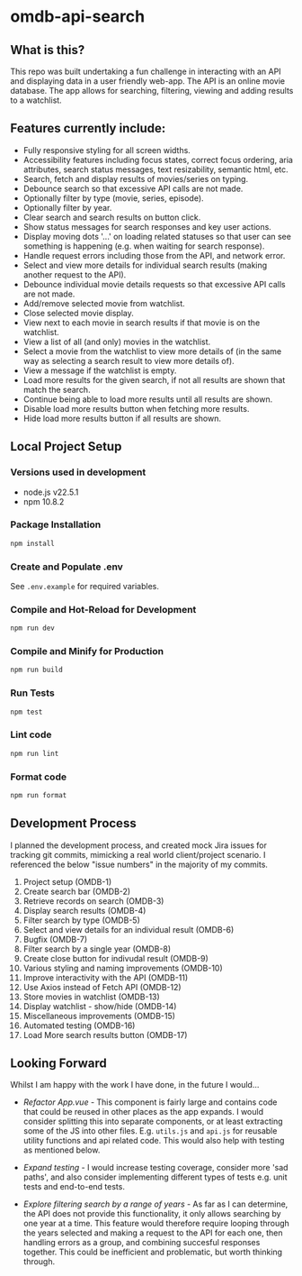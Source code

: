 # omdb-api-search

## What is this?

This repo was built undertaking a fun challenge in interacting with an API and displaying data in a user friendly web-app. The API is an online movie database. The app allows for searching, filtering, viewing and adding results to a watchlist.

## Features currently include:

- Fully responsive styling for all screen widths.
- Accessibility features including focus states, correct focus ordering, aria attributes, search status messages, text resizability, semantic html, etc.
- Search, fetch and display results of movies/series on typing.
- Debounce search so that excessive API calls are not made.
- Optionally filter by type (movie, series, episode).
- Optionally filter by year.
- Clear search and search results on button click.
- Show status messages for search responses and key user actions.
- Display moving dots '...' on loading related statuses so that user can see something is happening (e.g. when waiting for search response).
- Handle request errors including those from the API, and network error.
- Select and view more details for individual search results (making another request to the API).
- Debounce individual movie details requests so that excessive API calls are not made.
- Add/remove selected movie from watchlist.
- Close selected movie display.
- View next to each movie in search results if that movie is on the watchlist.
- View a list of all (and only) movies in the watchlist.
- Select a movie from the watchlist to view more details of (in the same way as selecting a search result to view more details of).
- View a message if the watchlist is empty.
- Load more results for the given search, if not all results are shown that match the search.
- Continue being able to load more results until all results are shown.
- Disable load more results button when fetching more results.
- Hide load more results button if all results are shown.

## Local Project Setup

### Versions used in development

- node.js v22.5.1
- npm 10.8.2

### Package Installation

```sh
npm install
```

### Create and Populate .env

See `.env.example` for required variables.

### Compile and Hot-Reload for Development

```sh
npm run dev
```

### Compile and Minify for Production

```sh
npm run build
```

### Run Tests

```sh
npm test
```

### Lint code

```sh
npm run lint
```

### Format code

```sh
npm run format
```

## Development Process

I planned the development process, and created mock Jira issues for tracking git commits, mimicking a real world client/project scenario. I referenced the below "issue numbers" in the majority of my commits.

1. Project setup (OMDB-1)
2. Create search bar (OMDB-2)
3. Retrieve records on search (OMDB-3)
4. Display search results (OMDB-4)
5. Filter search by type (OMDB-5)
6. Select and view details for an individual result (OMDB-6)
7. Bugfix (OMDB-7)
8. Filter search by a single year (OMDB-8)
9. Create close button for indivudal result (OMDB-9)
10. Various styling and naming improvements (OMDB-10)
11. Improve interactivity with the API (OMDB-11)
12. Use Axios instead of Fetch API (OMDB-12)
13. Store movies in watchlist (OMDB-13)
14. Display watchlist - show/hide (OMDB-14)
15. Miscellaneous improvements (OMDB-15)
16. Automated testing (OMDB-16)
17. Load More search results button (OMDB-17)

## Looking Forward

Whilst I am happy with the work I have done, in the future I would...

- _Refactor App.vue_ - This component is fairly large and contains code that could be reused in other places as the app expands. I would consider splitting this into separate components, or at least extracting some of the JS into other files. E.g. `utils.js` and `api.js` for reusable utility functions and api related code. This would also help with testing as mentioned below.

- _Expand testing_ - I would increase testing coverage, consider more 'sad paths', and also consider implementing different types of tests e.g. unit tests and end-to-end tests.

- _Explore filtering search by a range of years_ - As far as I can determine, the API does not provide this functionality, it only allows searching by one year at a time. This feature would therefore require looping through the years selected and making a request to the API for each one, then handling errors as a group, and combining succesful responses together. This could be inefficient and problematic, but worth thinking through.
